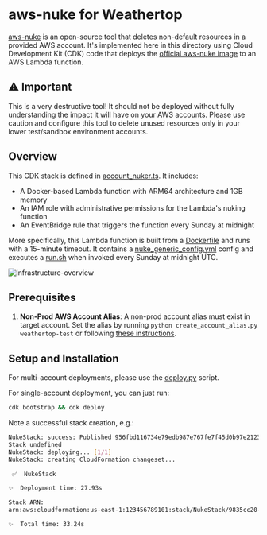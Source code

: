 
# aws-nuke for Weathertop

[aws-nuke](https://github.com/ekristen/aws-nuke) is an open-source tool that deletes non-default resources in a provided AWS account. It's implemented here in this directory using Cloud Development Kit (CDK) code that deploys the [official aws-nuke image](https://github.com/ekristen/aws-nuke/pkgs/container/aws-nuke) to an AWS Lambda function.

## ⚠ Important
This is a very destructive tool! It should not be deployed without fully understanding the impact it will have on your AWS accounts.
Please use caution and configure this tool to delete unused resources only in your lower test/sandbox environment accounts.

## Overview

This CDK stack is defined in [account_nuker.ts](account_nuker.ts). It includes:
- A Docker-based Lambda function with ARM64 architecture and 1GB memory
- An IAM role with administrative permissions for the Lambda's nuking function 
- An EventBridge rule that triggers the function every Sunday at midnight

More specifically, this Lambda function is built from a [Dockerfile](Dockerfile) and runs with a 15-minute timeout. It contains a [nuke_generic_config.yml](nuke_generic_config.yaml) config and executes a [run.sh](run.sh) when invoked every Sunday at midnight UTC.

![infrastructure-overview](nuke-overview.png)

## Prerequisites  
1. **Non-Prod AWS Account Alias**: A non-prod account alias must exist in target account. Set the alias by running `python create_account_alias.py weathertop-test` or following [these instructions](https://docs.aws.amazon.com/IAM/latest/UserGuide/account-alias-create.html).

## Setup and Installation
For multi-account deployments, please use the [deploy.py](../../../DEPLOYMENT.md#option-1-using-deploypy) script.

For single-account deployment, you can just run:
```sh
cdk bootstrap && cdk deploy
```

Note a successful stack creation, e.g.: 

```bash
NukeStack: success: Published 956fbd116734e79edb987e767fe7f45d0b97e2123456789109103f80ba4c1:123456789101-us-east-1
Stack undefined
NukeStack: deploying... [1/1]
NukeStack: creating CloudFormation changeset...

 ✅  NukeStack

✨  Deployment time: 27.93s

Stack ARN:
arn:aws:cloudformation:us-east-1:123456789101:stack/NukeStack/9835cc20-d358-11ef-bccf-123407dc82dd

✨  Total time: 33.24s
```
